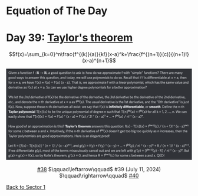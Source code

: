 # Equation of The Day

# Day 39: [Taylor's theorem](https://en.wikipedia.org/wiki/Taylor%27s_theorem)

$$f(x)=\sum_{k=0}^n\frac{f^{(k)}(a)}{k!}(x-a)^k+\frac{f^{(n+1)}(c)}{(n+1)!}(x-a)^{n+1}$$

<picture><img alt="Day 39" src="0039.png"></picture>

<center><a href="0038.html">#38</a> $\qquad\leftarrow\qquad$ #39 (July 11, 2024) $\qquad\rightarrow\qquad$ <a href="0040.html">#40</a></center>

[Back to Sector 1](../0-63.md)

<script data-goatcounter="https://zswu.goatcounter.com/count" async src="//gc.zgo.at/count.js"></script>
<script src="https://utteranc.es/client.js" repo="12AbBa/eotd" issue-term="pathname" theme="github-light" crossorigin="anonymous" async> </script>